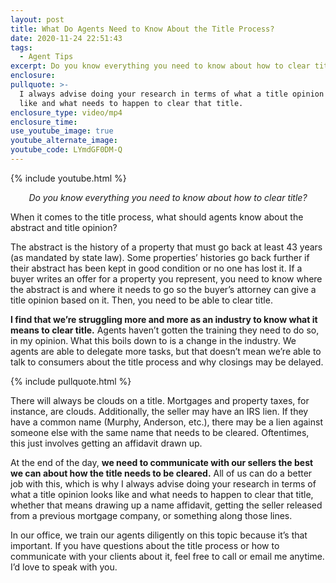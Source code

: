 ```yaml
---
layout: post
title: What Do Agents Need to Know About the Title Process?
date: 2020-11-24 22:51:43
tags:
  - Agent Tips
excerpt: Do you know everything you need to know about how to clear title?
enclosure:
pullquote: >-
  I always advise doing your research in terms of what a title opinion looks
  like and what needs to happen to clear that title.
enclosure_type: video/mp4
enclosure_time:
use_youtube_image: true
youtube_alternate_image:
youtube_code: LYmdGF0DM-Q
---
```


{% include youtube.html %}

<p style="text-align: center;"><em>Do you know everything you need to know about how to clear title?</em></p>

When it comes to the title process, what should agents know about the abstract and title opinion?

The abstract is the history of a property that must go back at least 43 years (as mandated by state law). Some properties’ histories go back further if their abstract has been kept in good condition or no one has lost it. If a buyer writes an offer for a property you represent, you need to know where the abstract is and where it needs to go so the buyer’s attorney can give a title opinion based on it. Then, you need to be able to clear title.&nbsp;

**I find that we’re struggling more and more as an industry to know what it means to clear title.** Agents haven’t gotten the training they need to do so, in my opinion. What this boils down to is a change in the industry. We agents are able to delegate more tasks, but that doesn’t mean we’re able to talk to consumers about the title process and why closings may be delayed.

{% include pullquote.html %}

There will always be clouds on a title. Mortgages and property taxes, for instance, are clouds. Additionally, the seller may have an IRS lien. If they have a common name (Murphy, Anderson, etc.), there may be a lien against someone else with the same name that needs to be cleared. Oftentimes, this just involves getting an affidavit drawn up.&nbsp;

At the end of the day, **we need to communicate with our sellers the best we can about how the title needs to be cleared.** All of us can do a better job with this, which is why I always advise doing your research in terms of what a title opinion looks like and what needs to happen to clear that title, whether that means drawing up a name affidavit, getting the seller released from a previous mortgage company, or something along those lines.&nbsp;

In our office, we train our agents diligently on this topic because it’s that important. If you have questions about the title process or how to communicate with your clients about it, feel free to call or email me anytime. I’d love to speak with you.